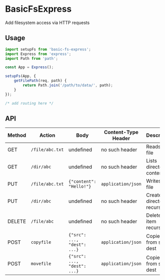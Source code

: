 # BasicFsExpress
Add filesystem access via HTTP requests

## Usage
```TypeScript
import setupFs from 'basic-fs-express';
import Express from 'express';
import Path from 'path';

const App = Express();

setupFs(App, {
    getFilePath(req, path) {
        return Path.join('/path/to/data/', path);
    }
});

/* add routing here */
```

## API

| Method | Action             | Body                          | Content-Type Header | Description                   |
| ------ | ------------------ | ----------------------------- | ------------------- | ----------------------------- |
| GET    | `/file/abc.txt`    | undefined                     | no such header      | Reads the file                |
| GET    | `/dir/abc`         | undefined                     | no such header      | Lists directory contents      |
| PUT    | `/file/abc.txt`    | `{"content": "Hello!"}`       | `application/json`  | Writes the file               |
| PUT    | `/dir/abc`         | undefined                     | no such header      | Creates directory recursively |
| DELETE | `/file/abc`        | undefined                     | no such header      | Deletes the item recursively  |
| POST   | `copyfile`         | `{"src": ..., "dest": ...}`   | `application/json`  | Copies from src to dest    |
| POST   | `movefile`         | `{"src": ..., "dest": ...}`   | `application/json`  | Copies from src to dest    |
